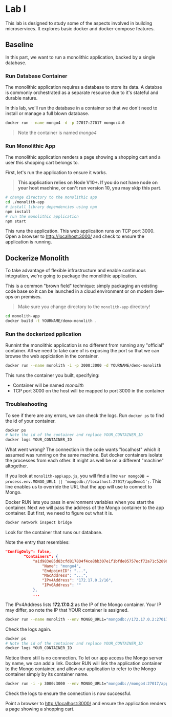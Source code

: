 # Lab I

This lab is designed to study some of the aspects involved in building microservices.
It explores basic docker and docker-compose features.

## Baseline

In this part, we want to run a monolithic application, backed by a single database.

### Run Database Container

The monolithic application requires a database to store its data. A databse is commonly orchestrated as a separate resource due to it's stateful and durable nature.

In this lab, we'll run the database in a container so that we don't need to install or manage a full blown database.

```bash
docker run --name mongo4 -d -p 27017:27017 mongo:4.0
```

> Note the container is named _mongo4_

### Run Monolithic App

The monolithic application renders a page showing a shopping cart and a user this shopping cart belongs to.

First, let's run the application to ensure it works.

> **This application relies on Node V10+. If you do not have node on your host machine, or can't run version 10, you may skip this part.**

```bash
# change directory to the monolithic app
cd ./monolith-app
# install library dependencies using npm
npm install
# run the monolithic application
npm start
```

This runs the application. This web applicaiton runs on TCP port 3000. Open a browser to <http://localhost:3000/> and check to ensure the application is running.

## Dockerize Monolith

To take advantage of flexible infrastructure and enable continuous integration, we're going to package the monolithic application.

This is a common "brown field" technique: simply packaging an existing code base so it can be launched in a cloud environment or on modern dev-ops on premises.

> Make sure you change directory to the `monolith-app` directory!

```bash
cd monolith-app
docker build -t YOURNAME/demo-monolith .
```

### Run the dockerized pplication

Runnint the monolithic application is no different from running any "official" container. All we need to take care of is exposing the port so that we can browse the web applciation in the container.

```bash
docker run --name monolith -i -p 3000:3000 -d YOURNAME/demo-monolith
```

This runs the container you built, specifying:

- Container will be named _monolith_
- TCP port 3000 on the host will be mapped to port 3000 in the container

### Troubleshooting

To see if there are any errors, we can check the logs. Run `docker ps` to find the id of your container.

```bash
docker ps
# Note the id of the container and replace YOUR_CONTAINER_ID
docker logs YOUR_CONTAINER_ID
```

What went wrong? The connection in the code wants "localhost" which it assumed was running on the same machine. But docker containers isolate the processes from each other. It might as well be on a different "machine" altogether.

If you look at `monolith-app\app.js`, you will find a line `var mongoDB = process.env.MONGO_URL1 || 'mongodb://localhost:27017/appDemo1';`. This line enables us to override the URL that the app will use to connect to Mongo.

Docker RUN lets you pass in environment variables when you start the container. Next we will pass the address of  the Mongo container to the app container. But first, we need to figure out what it is.

```bash
docker network inspect bridge
```

Look for the container that runs our database.

Note the entry that resembles:

```json
"ConfigOnly": false,
        "Containers": {
            "a1d983e85d83cfd817804f4ce8bb307e1f1bfde05757ecf72a71c52896825a07": {
                "Name": "mongo4",
                "EndpointID": "...",
                "MacAddress": "...",
                "IPv4Address": "172.17.0.2/16",
                "IPv6Address": ""
            },
            ...
```

The IPv4Address  lists __172.17.0.2__ as the IP of the Mongo container. Your IP may differ, so note the IP that YOUR container is assigned.

```bash
docker run --name monolith --env MONGO_URL1="mongodb://172.17.0.2:27017/appDemo1" -i -p 3000:3000 -d YOURNAME/demo-monolith
```

Check the logs again.

```bash
docker ps
# Note the id of the container and replace YOUR_CONTAINER_ID
docker logs YOUR_CONTAINER_ID
```

Notice there still is no connection. To let our app access the Mongo server by name, we can add a link.
Docker RUN will link the application container to the Mongo container, and allow our application to refer to the Mongo container simply by its container name.

```bash
docker run -i -p 3000:3000 --env MONGO_URL1="mongodb://mongo4:27017/appDemo1" --link mongo4 -d YOURNAME/demo-monolith
```

Check the logs to ensure the connection is now successful.

Point a browser to <http://localhost:3000/> and ensure the application renders a page showing a shopping cart.